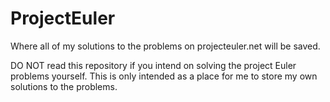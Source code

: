 # ProjectEuler
Where all of my solutions to the problems on projecteuler.net will be saved.

DO NOT read this repository if you intend on solving the project Euler problems yourself. This is only intended as a place for me to store my own solutions to the problems.
